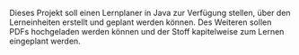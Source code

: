 Dieses Projekt soll einen Lernplaner in Java zur Verfügung stellen, über den Lerneinheiten erstellt und geplant werden können. Des Weiteren sollen PDFs hochgeladen werden können und der Stoff kapitelweise zum Lernen eingeplant werden.
